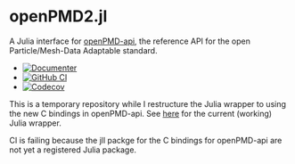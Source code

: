 # openPMD2.jl

A Julia interface for
[openPMD-api](https://github.com/openPMD/openPMD-api), the reference
API for the open Particle/Mesh-Data Adaptable standard.

* [![Documenter](https://img.shields.io/badge/docs-dev-blue.svg)](https://eschnett.github.io/openPMD2.jl/dev)
* [![GitHub
  CI](https://github.com/eschnett/openPMD.jl/workflows/CI/badge.svg)](https://github.com/eschnett/openPMD2.jl/actions)
* [![Codecov](https://codecov.io/gh/eschnett/openPMD.jl/branch/main/graph/badge.svg)](https://codecov.io/gh/eschnett/openPMD2.jl)

This is a temporary repository while I restructure the Julia wrapper
to using the new C bindings in openPMD-api. See
[here](https://eschnett.github.io/openPMD.jl/) for the current
(working) Julia wrapper.

CI is failing because the jll packge for the C bindings for
openPMD-api are not yet a registered Julia package.
